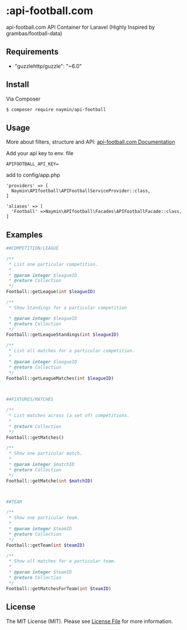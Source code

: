 # :api-football.com


api-football.com API Container for Laravel
(Highly Inspired by grambas/football-data)

## Requirements
-  "guzzlehttp/guzzle": "~6.0"


## Install

Via Composer

``` bash
$ composer require naymin/api-football
```

## Usage

More about filters, structure and API:
[api-football.com Documentation](https://www.api-football.com/documentation)


Add your api key to env. file

```
APIFOOTBALL_API_KEY=
```
add to config/app.php 
``` 
'providers' => [
  Naymin\APIfootball\APIFootballServiceProvider::class,
]

'aliases' => [
  'Football' =>Naymin\APIfootball\Facades\APIFootballFacade::class,
]
```

## Examples
```php
##COMPETITION/LEAGUE

/**
 * List one particular competition.
 *
 * @param integer $leagueID 
 * @return Collection
 */ 
Football::getLeague(int $leagueID)

/**
 * Show Standings for a particular competition

 * @param integer $leagueID
 * @return Collection
 */
Football::getLeagueStandings(int $leagueID)

/**
 * List all matches for a particular competition.
 *
 * @param integer $leagueID
 * @return Collection
 */
Football::getLeagueMatches(int $leagueID)
	


##FIXTURES/MATCHES

/**
 * List matches across (a set of) competitions.	
 *
 * @return Collection
 */
Football::getMatches()

/**
 * Show one particular match.	
 *
 * @param integer $matchID
 * @return Collection
 */
Football::getMatche(int $matchID)



##TEAM

/**
 * Show one particular team.	
 *
 * @param integer $teamID
 * @return Collection
 */
Football::getTeam(int $teamID)

/**
 * Show all matches for a particular team.
 *
 * @param integer $teamID
 * @return Collection
 */
Football::getMatchesForTeam(int $teamID)

```


## License

The MIT License (MIT). Please see [License File](LICENSE.md) for more information.

[link-packagist]: https://github.com/nayminhtwe/apifootball
[link-author]: https://github.com/nayminhtwe
